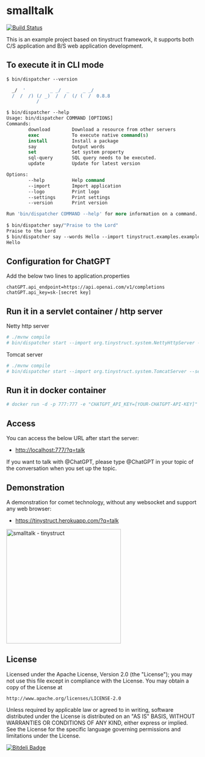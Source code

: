 
smalltalk
=========
[![Build Status](https://travis-ci.org/tinystruct/smalltalk.svg?branch=master)](https://travis-ci.org/m0ver/tinystruct2.0)

This is an example project based on tinystruct framework, it supports both C/S application and B/S web application development. 



To execute it in CLI mode
---
```tcsh
$ bin/dispatcher --version

  _/  '         _ _/  _     _ _/
  /  /  /) (/ _)  /  /  (/ (  /  0.8.8
           /
```

```tcsh
$ bin/dispatcher --help
Usage: bin/dispatcher COMMAND [OPTIONS]
Commands: 
        download        Download a resource from other servers
        exec            To execute native command(s)
        install         Install a package
        say             Output words
        set             Set system property
        sql-query       SQL query needs to be executed.
        update          Update for latest version

Options: 
        --help          Help command
        --import        Import application
        --logo          Print logo
        --settings      Print settings
        --version       Print version

Run 'bin/dispatcher COMMAND --help' for more information on a command.
	
$ bin/dispatcher say/"Praise to the Lord"
Praise to the Lord
$ bin/dispatcher say --words Hello --import tinystruct.examples.example
Hello
```
Configuration for ChatGPT
---
Add the below two lines to application.properties
```
chatGPT.api_endpoint=https://api.openai.com/v1/completions
chatGPT.api_key=sk-[secret key]
```
Run it in a servlet container / http server
---
Netty http server
```tcsh
# ./mvnw compile
# bin/dispatcher start --import org.tinystruct.system.NettyHttpServer --server-port 777
```
Tomcat server
```tcsh
# ./mvnw compile
# bin/dispatcher start --import org.tinystruct.system.TomcatServer --server-port 777
```
Run it in docker container
---
```tcsh
# docker run -d -p 777:777 -e "CHATGPT_API_KEY=[YOUR-CHATGPT-API-KEY]" m0ver/smalltalk
```
Access
---
You can access the below URL after start the server:

* <a href="http://localhost:777/?q=talk">http://localhost:777/?q=talk </a><br />

If you want to talk with @ChatGPT, please type @ChatGPT in your topic of the conversation when you set up the topic.

Demonstration
---
A demonstration for comet technology, without any websocket and support any web browser:
* <a href="https://tinystruct.herokuapp.com/?q=talk">https://tinystruct.herokuapp.com/?q=talk</a><br />

<img src="https://github.com/m0ver/tinystruct-examples/blob/master/example.png" title="smalltalk - tinystruct" height="300"/> <br />


License
---

Licensed under the Apache License, Version 2.0 (the "License");
you may not use this file except in compliance with the License.
You may obtain a copy of the License at

    http://www.apache.org/licenses/LICENSE-2.0

Unless required by applicable law or agreed to in writing, software
distributed under the License is distributed on an "AS IS" BASIS,
WITHOUT WARRANTIES OR CONDITIONS OF ANY KIND, either express or implied.
See the License for the specific language governing permissions and
limitations under the License.


[![Bitdeli Badge](https://d2weczhvl823v0.cloudfront.net/m0ver/tinystruct2.0/trend.png)](https://bitdeli.com/free "Bitdeli Badge")
